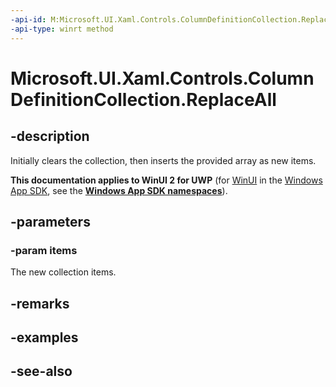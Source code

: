 ```yaml
---
-api-id: M:Microsoft.UI.Xaml.Controls.ColumnDefinitionCollection.ReplaceAll(Microsoft.UI.Xaml.Controls.ColumnDefinition[])
-api-type: winrt method
---
```


<!-- Method syntax
public void ReplaceAll(Windows.UI.Xaml.Controls.ColumnDefinition[] items)
-->

# Microsoft.UI.Xaml.Controls.ColumnDefinitionCollection.ReplaceAll

## -description
Initially clears the collection, then inserts the provided array as new items.

**This documentation applies to WinUI 2 for UWP** (for [WinUI](/windows/apps/winui/winui3/) in the [Windows App SDK](/windows/apps/windows-app-sdk/), see the **[Windows App SDK namespaces](/windows/windows-app-sdk/api/winrt/)**).

## -parameters
### -param items
The new collection items.

## -remarks

## -examples

## -see-also
